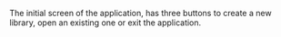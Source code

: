The initial screen of the application, has three buttons to create a new library, open an existing one or exit the application.